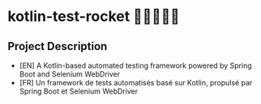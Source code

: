 # kotlin-test-rocket 🚀👨‍🚀👩‍🚀

## Project Description

* [EN]  A Kotlin-based automated testing framework powered by Spring Boot and Selenium WebDriver
* [FR] Un framework de tests automatisés basé sur Kotlin, propulsé par Spring Boot et Selenium WebDriver
